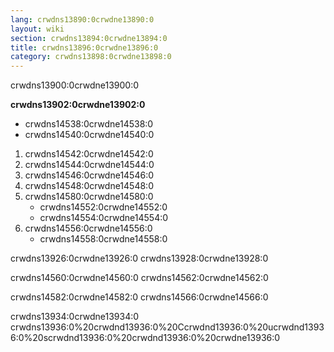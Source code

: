 ```yaml
---
lang: crwdns13890:0crwdne13890:0
layout: wiki
section: crwdns13894:0crwdne13894:0
title: crwdns13896:0crwdne13896:0
category: crwdns13898:0crwdne13898:0
---
```


crwdns13900:0crwdne13900:0

**crwdns13902:0crwdne13902:0**
- crwdns14538:0crwdne14538:0
- crwdns14540:0crwdne14540:0

1. crwdns14542:0crwdne14542:0
1. crwdns14544:0crwdne14544:0
1. crwdns14546:0crwdne14546:0
1. crwdns14548:0crwdne14548:0
1. crwdns14580:0crwdne14580:0
   - crwdns14552:0crwdne14552:0
   - crwdns14554:0crwdne14554:0
1. crwdns14556:0crwdne14556:0
   - crwdns14558:0crwdne14558:0

crwdns13926:0crwdne13926:0 crwdns13928:0crwdne13928:0

crwdns14560:0crwdne14560:0 crwdns14562:0crwdne14562:0

crwdns14582:0crwdne14582:0 crwdns14566:0crwdne14566:0

crwdns13934:0crwdne13934:0 crwdns13936:0%20crwdnd13936:0%20Ccrwdnd13936:0%20ucrwdnd13936:0%20scrwdnd13936:0%20crwdnd13936:0%20crwdne13936:0
